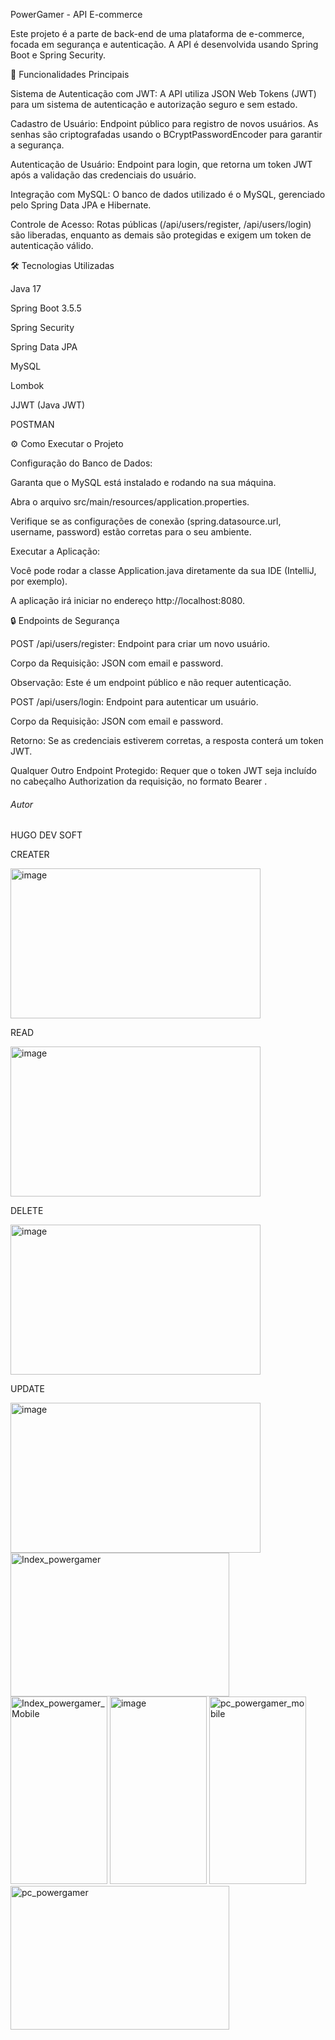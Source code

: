 PowerGamer - API E-commerce

Este projeto é a parte de back-end de uma plataforma de e-commerce, focada em segurança e autenticação. A API é desenvolvida usando Spring Boot e Spring Security.

🚀 Funcionalidades Principais

Sistema de Autenticação com JWT: A API utiliza JSON Web Tokens (JWT) para um sistema de autenticação e autorização seguro e sem estado.

Cadastro de Usuário: Endpoint público para registro de novos usuários. As senhas são criptografadas usando o BCryptPasswordEncoder para garantir a segurança.

Autenticação de Usuário: Endpoint para login, que retorna um token JWT após a validação das credenciais do usuário.

Integração com MySQL: O banco de dados utilizado é o MySQL, gerenciado pelo Spring Data JPA e Hibernate.

Controle de Acesso: Rotas públicas (/api/users/register, /api/users/login) são liberadas, enquanto as demais são protegidas e exigem um token de autenticação válido.

🛠️ Tecnologias Utilizadas

Java 17

Spring Boot 3.5.5

Spring Security

Spring Data JPA

MySQL

Lombok

JJWT (Java JWT)

POSTMAN

⚙️ Como Executar o Projeto

Configuração do Banco de Dados:

Garanta que o MySQL está instalado e rodando na sua máquina.

Abra o arquivo src/main/resources/application.properties.

Verifique se as configurações de conexão (spring.datasource.url, username, password) estão corretas para o seu ambiente.

Executar a Aplicação:

Você pode rodar a classe Application.java diretamente da sua IDE (IntelliJ, por exemplo).

A aplicação irá iniciar no endereço http://localhost:8080.

🔒 Endpoints de Segurança

POST /api/users/register: Endpoint para criar um novo usuário.

Corpo da Requisição: JSON com email e password.

Observação: Este é um endpoint público e não requer autenticação.

POST /api/users/login: Endpoint para autenticar um usuário.

Corpo da Requisição: JSON com email e password.

Retorno: Se as credenciais estiverem corretas, a resposta conterá um token JWT.

Qualquer Outro Endpoint Protegido: Requer que o token JWT seja incluído no cabeçalho Authorization da requisição, no formato Bearer <token>.

###### Autor ######
 HUGO DEV SOFT 
 
CREATER

<img width="400" height="240" alt="image" src="https://github.com/user-attachments/assets/e9392c60-4215-45e1-ab2e-1d4ebcbe225a" />

READ

<img width="400" height="240" alt="image" src="https://github.com/user-attachments/assets/bd316339-6acf-4444-9739-01e61954fff4" />

DELETE

<img width="400" height="240" alt="image" src="https://github.com/user-attachments/assets/13aede13-3e5d-43b8-bc13-93bb6662f477" />

UPDATE

<img width="400" height="240" alt="image" src="https://github.com/user-attachments/assets/3275e281-f384-4128-80f8-43c283cbee74" />



<img width="350" height="230" alt="Index_powergamer" src="https://github.com/user-attachments/assets/da313fbd-f2fc-4939-aaa8-ed8eceb478f6" />

<img width="155" height="300" alt="Index_powergamer_Mobile" src="https://github.com/user-attachments/assets/da1fc988-df03-4a11-8c0e-d79bead4dee4" />

<img width="155" height="300" alt="image" src="https://github.com/user-attachments/assets/3660e58c-35c9-4d3e-90a0-e02cec71be4e" />

<img width="155" height="300" alt="pc_powergamer_mobile" src="https://github.com/user-attachments/assets/0ef6fd84-b772-4cc0-8753-ed207905eec7" />

<img width="350" height="230" alt="pc_powergamer" src="https://github.com/user-attachments/assets/144a9493-2f41-4c86-a9c1-5141866740d6" />
















